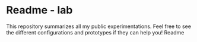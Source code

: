 # Readme - lab

This repository summarizes all my public experimentations.
Feel free to see the different configurations and prototypes if they can help you!
Readme
